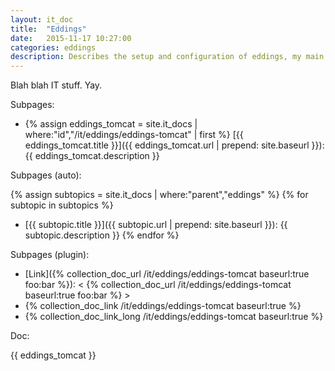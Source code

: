 ```yaml
---
layout: it_doc
title:  "Eddings"
date:   2015-11-17 10:27:00
categories: eddings
description: Describes the setup and configuration of eddings, my main server.
---
```


Blah blah IT stuff. Yay.

Subpages:

* {% assign eddings_tomcat = site.it_docs | where:"id","/it/eddings/eddings-tomcat" | first %} [{{ eddings_tomcat.title }}]({{ eddings_tomcat.url | prepend: site.baseurl }}): {{ eddings_tomcat.description }}

Subpages (auto):

{% assign subtopics = site.it_docs | where:"parent","eddings" %}
{% for subtopic in subtopics %}
* [{{ subtopic.title }}]({{ subtopic.url | prepend: site.baseurl }}): {{ subtopic.description }}
{% endfor %}

Subpages (plugin):

* [Link]({% collection_doc_url /it/eddings/eddings-tomcat baseurl:true foo:bar %}): < {% collection_doc_url /it/eddings/eddings-tomcat baseurl:true foo:bar %} >
* {% collection_doc_link /it/eddings/eddings-tomcat baseurl:true %}
* {% collection_doc_link_long /it/eddings/eddings-tomcat baseurl:true %}

Doc:

{{ eddings_tomcat }}
